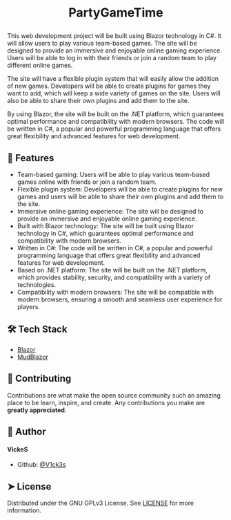 
# <p align="center">PartyGameTime</p>
  
This web development project will be built using Blazor technology in C#. It will allow users to play various team-based games. The site will be designed to provide an immersive and enjoyable online gaming experience. Users will be able to log in with their friends or join a random team to play different online games.

The site will have a flexible plugin system that will easily allow the addition of new games. Developers will be able to create plugins for games they want to add, which will keep a wide variety of games on the site. Users will also be able to share their own plugins and add them to the site.

By using Blazor, the site will be built on the .NET platform, which guarantees optimal performance and compatibility with modern browsers. The code will be written in C#, a popular and powerful programming language that offers great flexibility and advanced features for web development.
    

## 🧐 Features    
- Team-based gaming: Users will be able to play various team-based games online with friends or join a random team.
- Flexible plugin system: Developers will be able to create plugins for new games and users will be able to share their own plugins and add them to the site.
- Immersive online gaming experience: The site will be designed to provide an immersive and enjoyable online gaming experience.
- Built with Blazor technology: The site will be built using Blazor technology in C#, which guarantees optimal performance and compatibility with modern browsers.
- Written in C#: The code will be written in C#, a popular and powerful programming language that offers great flexibility and advanced features for web development.
- Based on .NET platform: The site will be built on the .NET platform, which provides stability, security, and compatibility with a variety of technologies.
- Compatibility with modern browsers: The site will be compatible with modern browsers, ensuring a smooth and seamless user experience for players.


## 🛠️ Tech Stack
- [Blazor](https://dotnet.microsoft.com/en-us/apps/aspnet/web-apps/blazor)
- [MudBlazor](https://mudblazor.com/)


## 🍰 Contributing    
Contributions are what make the open source community such an amazing place to be learn, inspire, and create. Any contributions you make are **greatly appreciated**.


## 🙇 Author
#### VickeS
- Github: [@V1ck3s](https://github.com/V1ck3s)
        

## ➤ License
Distributed under the GNU GPLv3 License. See [LICENSE](https://github.com/vic1997/PartyGameTime/blob/main/LICENSE) for more information.
        

